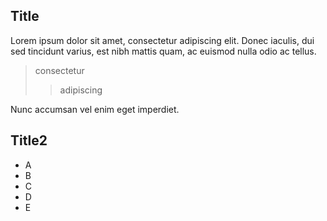 Title
-
Lorem ipsum dolor sit amet, consectetur adipiscing elit. Donec iaculis, dui sed tincidunt varius, est nibh mattis quam, ac euismod nulla odio ac tellus.

> consectetur
>> adipiscing

Nunc accumsan vel enim eget imperdiet.

Title2
------
* A
* B
* C
* D
* E
